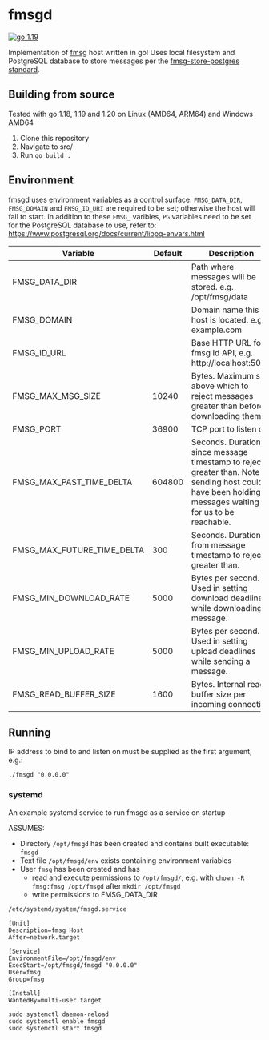 # fmsgd

[![go 1.19](https://github.com/markmnl/fmsgd/actions/workflows/go1.19.yml/badge.svg)](https://github.com/markmnl/fmsgd/actions/workflows/go1.19.yml)


Implementation of [fmsg](https://github.com/markmnl/fmsg) host written in go! Uses local filesystem and PostgreSQL database to store messages per the [fmsg-store-postgres standard](https://github.com/markmnl/fmsg/blob/main/STANDARDS.md).

## Building from source

Tested with go 1.18, 1.19 and 1.20 on Linux (AMD64, ARM64) and Windows AMD64

1. Clone this repository
2. Navigate to src/
2. Run `go build .`


## Environment

fmsgd uses environment variables as a control surface. `FMSG_DATA_DIR`, `FMSG_DOMAIN` and `FMSG_ID_URI` are required to be set; otherwise the host will fail to start. In addition to these `FMSG_` varibles, `PG` variables need to be set for the PostgreSQL database to use, refer to: https://www.postgresql.org/docs/current/libpq-envars.html

| Variable                   | Default | Description                                                                                                                                             |
|----------------------------|---------|---------------------------------------------------------------------------------------------------------------------------------------------------------|
| FMSG_DATA_DIR              |         | Path where messages will be stored. e.g. /opt/fmsg/data                                                                                                 |
| FMSG_DOMAIN                |         | Domain name this host is located. e.g. example.com                                                                                                      |
| FMSG_ID_URL                |         | Base HTTP URL for fmsg Id API, e.g. http://localhost:5000                                                                                                    |
| FMSG_MAX_MSG_SIZE          | 10240   | Bytes. Maximum size above which to reject messages greater than before downloading them.                                                                |
| FMSG_PORT                  | 36900   | TCP port to listen on                                                                                                                                   |
| FMSG_MAX_PAST_TIME_DELTA   | 604800  | Seconds. Duration since message timestamp to reject if greater than. Note sending host could have been holding messages waiting for us to be reachable. |
| FMSG_MAX_FUTURE_TIME_DELTA | 300     | Seconds. Duration from message timestamp to reject if greater than.                                                                                     |
| FMSG_MIN_DOWNLOAD_RATE     | 5000    | Bytes per second. Used in setting download deadlines while downloading a message.                                                                       |
| FMSG_MIN_UPLOAD_RATE       | 5000    | Bytes per second. Used in setting upload deadlines while sending a message.                                                                             |
| FMSG_READ_BUFFER_SIZE      | 1600    | Bytes. Internal read buffer size per incoming connection                                                                                                |



## Running

IP address to bind to and listen on must be supplied as the first argument, e.g.:

```
./fmsgd "0.0.0.0"
```

### systemd

An example systemd service to run fmsgd as a service on startup

ASSUMES: 
* Directory `/opt/fmsgd` has been created and contains built executable: `fmsgd`
* Text file `/opt/fmsgd/env` exists containing environment variables
* User `fmsg` has been created and has
    - read and execute permissions to `/opt/fmsgd/`, e.g. with `chown -R fmsg:fmsg /opt/fmsgd` after `mkdir /opt/fmsgd`
    - write permissions to FMSG_DATA_DIR

`/etc/systemd/system/fmsgd.service`

```
[Unit]
Description=fmsg Host
After=network.target

[Service]
EnvironmentFile=/opt/fmsgd/env
ExecStart=/opt/fmsgd/fmsgd "0.0.0.0"
User=fmsg
Group=fmsg

[Install]
WantedBy=multi-user.target
```

```
sudo systemctl daemon-reload
sudo systemctl enable fmsgd
sudo systemctl start fmsgd
```